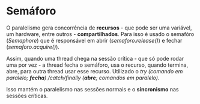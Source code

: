 # Semáforo

O paralelismo gera concorrência de **recursos** - que pode ser uma variável, um hardware, entre outros - **compartilhados**. Para isso é usado o semafóro (*Semaphore*) que é responsável em abrir (*semaforo.release()*) e fechar (*semaforo.acquire()*).

Assim, quando uma thread chega na sessão crítica - que só pode rodar uma por vez - a  thread fecha o semáforo, usa o recurso, quando termina, abre, para outra thread usar esse recurso. Utilizado o *try (comando em paralelo; **fecha**) /catch/finally (**abre**; comandos em paralelo).* 

Isso mantém o paralelismo nas sessões normais e o **sincronismo** nas sessões críticas.